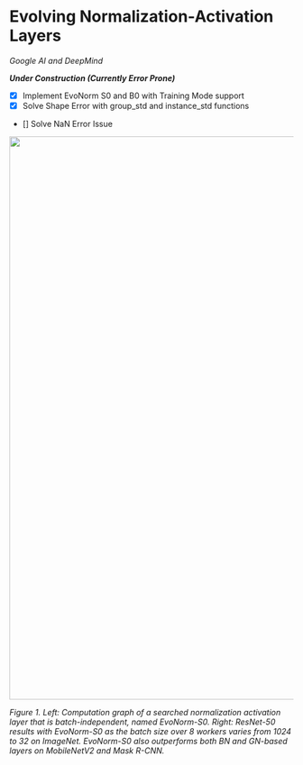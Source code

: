 # Evolving Normalization-Activation Layers

*Google AI and DeepMind*

***Under Construction (Currently Error Prone)***

- [x] Implement EvoNorm S0 and B0 with Training Mode support
- [x] Solve Shape Error with group_std and instance_std functions
- [] Solve NaN Error Issue

<div style="text-align:center"><img src ="figures/evonorm.PNG"  width="1000"/></div>
<p>
<em>Figure 1. Left: Computation graph of a searched normalization activation layer that is batch-independent, named EvoNorm-S0.      Right: ResNet-50 results with EvoNorm-S0 as the batch size over 8 workers varies from 1024 to 32 on ImageNet. EvoNorm-S0 also outperforms both BN and GN-based layers on MobileNetV2 and Mask R-CNN.
</em>
</p>
